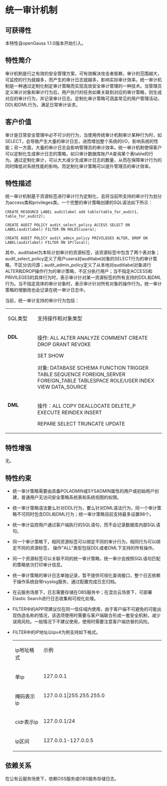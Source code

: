 # 统一审计机制<a name="ZH-CN_TOPIC_0000001135665709"></a>

## 可获得性<a name="section17746747"></a>

本特性自openGauss 1.1.0版本开始引入。

## 特性简介<a name="section25503003"></a>

审计机制是行之有效的安全管理方案，可有效解决攻击者抵赖，审计的范围越大，可监控的行为就越多，而产生的审计日志就越多，影响实际审计效率。统一审计机制是一种通过定制化制定审计策略而实现高效安全审计管理的一种技术。当管理员定义审计对象和审计行为后，用户执行的任务如果关联到对应的审计策略，则生成对应的审计行为，并记录审计日志。定制化审计策略可涵盖常见的用户管理活动，DDL和DML行为，满足日常审计诉求。

## 客户价值<a name="section28200442"></a>

审计是日常安全管理中必不可少的行为，当使用传统审计机制审计某种行为时，如SELECT，会导致产生大量的审计日志，进而增加整个系统的I/O，影响系统的性能；另一方面，大量的审计日志会影响管理员的审计效率。统一审计机制使得客户可以定制化生成审计日志的策略，如只审计数据库账户A查询某个表table的行为。通过定制化审计，可以大大减少生成审计日志的数量，从而在保障审计行为的同时降低对系统性能的影响。而定制化审计策略可以提升管理员的审计效率。

## 特性描述<a name="section52477394"></a>

统一审计机制基于资源标签进行审计行为定制化，且将当前所支持的审计行为划分为access类和privileges类。一个完整的审计策略创建的SQL语法如下所示：

```
CREATE RESOURCE LABEL auditlabel add table(table_for_audit1, table_for_audit2);

CREATE AUDIT POLICY audit_select_policy ACCESS SELECT ON LABEL(auditlabel) FILTER ON ROLES(usera);

CREATE AUDIT POLICY audit_admin_policy PRIVILEGES ALTER, DROP ON LABEL(auditlabel) FILTER ON IP(local);
```

其中，auditlabel为本轮计划审计的资源标签，该资源标签中包含了两个表对象；audit\_select\_policy定义了用户usera对auditlabel对象的SELECT行为的审计策略，不区分访问源；audit\_admin\_policy定义了从本地对auditlabel对象进行ALTER和DROP操作行为的审计策略，不区分执行用户；当不指定ACCESS和PRIVILEGES的具体行为时，表示审计针对某一资源标签的所有支持的DDL和DML行为。当不指定具体的审计对象时，表示审计针对所有对象的操作行为。统一审计策略的增删改也会记录在统一审计日志中。

当前，统一审计支持的审计行为包括：

<a name="table1851759894"></a>
<table><tbody><tr id="row168961759693"><td class="cellrowborder" valign="top" width="19%"><p id="p16896145916917"><a name="p16896145916917"></a><a name="p16896145916917"></a>SQL类型</p>
</td>
<td class="cellrowborder" valign="top" width="81%"><p id="p1589610591090"><a name="p1589610591090"></a><a name="p1589610591090"></a>支持操作和对象类型</p>
</td>
</tr>
<tr id="row28961959397"><td class="cellrowborder" valign="top" width="19%"><p id="p68967591395"><a name="p68967591395"></a><a name="p68967591395"></a><strong id="b989618596910"><a name="b989618596910"></a><a name="b989618596910"></a>DDL</strong></p>
</td>
<td class="cellrowborder" valign="top" width="81%"><p id="p1089617591999"><a name="p1089617591999"></a><a name="p1089617591999"></a>操作: ALL   ALTER   ANALYZE   COMMENT   CREATE   DROP   GRANT   REVOKE</p>
<p id="p15896195916918"><a name="p15896195916918"></a><a name="p15896195916918"></a>SET   SHOW</p>
<p id="p13422105741811"><a name="p13422105741811"></a><a name="p13422105741811"></a>对象: DATABASE SCHEMA FUNCTION TRIGGER TABLE SEQUENCE FOREIGN_SERVER FOREIGN_TABLE TABLESPACE ROLE/USER INDEX VIEW DATA_SOURCE</p>
</td>
</tr>
<tr id="row108961159196"><td class="cellrowborder" valign="top" width="19%"><p id="p16896159397"><a name="p16896159397"></a><a name="p16896159397"></a><strong id="b15896959899"><a name="b15896959899"></a><a name="b15896959899"></a>DML</strong></p>
</td>
<td class="cellrowborder" valign="top" width="81%"><p id="p17896115914919"><a name="p17896115914919"></a><a name="p17896115914919"></a>操作：ALL   COPY    DEALLOCATE    DELETE_P    EXECUTE    REINDEX    INSERT</p>
<p id="p1989719596910"><a name="p1989719596910"></a><a name="p1989719596910"></a>REPARE    SELECT    TRUNCATE    UPDATE</p>
</td>
</tr>
</tbody>
</table>


## 特性增强<a name="section2534498"></a>

无。

## 特性约束<a name="section06531946143616"></a>

- 统一审计策略需要由具备POLADMIN或SYSADMIN属性的用户或初始用户创建，普通用户无访问安全策略系统表和系统视图的权限。

- 统一审计策略语法要么针对DDL行为，要么针对DML语法行为，同一个审计策略不可同时包含DDL和DML行为；统一审计策略目前支持最多设置98个。

- 统一审计监控用户通过客户端执行的SQL语句，而不会记录数据库内部SQL语句。

- 同一个审计策略下，相同资源标签可以绑定不同的审计行为，相同行为可以绑定不同的资源标签， 操作"ALL"类型包括DDL或者DML下支持的所有操作。

- 同一个资源标签可以关联不同的统一审计策略，统一审计会按照SQL语句匹配的策略依次打印审计信息。

- 统一审计策略的审计日志单独记录，暂不提供可视化查询接口，整个日志依赖于操作系统自带rsyslog服务，通过配置完成日志归档。

- 在云服务场景下，日志需要存储在OBS服务中；在混合云场景下，可部署Elastic Search进行日志收集和可视化处理。

- FILTER中的APP项建议仅在同一信任域内使用，由于客户端不可避免的可能出现伪造名称的情况，该选项使用时需要与客户端联合形成一套安全机制，减少误用风险。一般情况下不建议使用，使用时需要注意客户端仿冒的风险。

- FILTER中的IP地址以ipv4为例支持如下格式。

  <table><tbody><tr id="row17313728174619"><td class="cellrowborder" valign="top" width="19%"><p id="p1631315285461"><a name="p1631315285461"></a><a name="p1631315285461"></a>ip地址格式</p>
  </td>
  <td class="cellrowborder" valign="top" width="81%"><p id="p2031382844611"><a name="p2031382844611"></a><a name="p2031382844611"></a>示例</p>
  </td>
  </tr>
  <tr id="row9313728154613"><td class="cellrowborder" valign="top" width="19%"><p id="p9607159482"><a name="p9607159482"></a><a name="p9607159482"></a>单ip</p>
  </td>
  <td class="cellrowborder" valign="top" width="81%"><p id="p595719466464"><a name="p595719466464"></a><a name="p595719466464"></a>127.0.0.1</p>
  </td>
  </tr>
  <tr id="row1131322814614"><td class="cellrowborder" valign="top" width="19%"><p id="p1861151584818"><a name="p1861151584818"></a><a name="p1861151584818"></a>掩码表示ip</p>
  </td>
  <td class="cellrowborder" valign="top" width="81%"><p id="p345013294714"><a name="p345013294714"></a><a name="p345013294714"></a>127.0.0.1|255.255.255.0</p>
  </td>
  </tr>
  <tr id="row156113154489"><td class="cellrowborder" valign="top" width="19%"><p id="p136161513482"><a name="p136161513482"></a><a name="p136161513482"></a>cidr表示ip</p>
  </td>
  <td class="cellrowborder" valign="top" width="81%"><p id="p15618157482"><a name="p15618157482"></a><a name="p15618157482"></a>127.0.0.1/<span>24</span></p>
  </td>
  </tr>
  <tr id="row10611015144813"><td class="cellrowborder" valign="top" width="19%"><p id="p19611215184811"><a name="p19611215184811"></a><a name="p19611215184811"></a>ip区间</p>
  </td>
  <td class="cellrowborder" valign="top" width="81%"><p id="p13493154714715"><a name="p13493154714715"></a><a name="p13493154714715"></a>127.0.0.1-127.0.0.5</p>
  </td>
  </tr>
  </tbody>
  </table>


## 依赖关系<a name="section22810484"></a>

在公有云服务场景下，依赖OSS服务或OBS服务存储日志。

